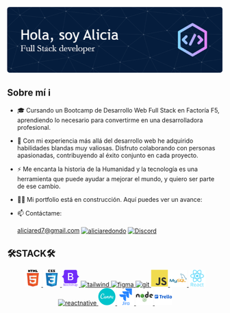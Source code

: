 <div align="center" width="100%">
  <img src="./assets/github-header-image2.png">
</div>

## Sobre mí ℹ

- 🎓 Cursando un Bootcamp de Desarrollo Web Full Stack en Factoría F5, aprendiendo lo necesario para convertirme en una desarrolladora profesional.
   
- 🚀 Con mi experiencia más allá del desarrollo web he adquirido habilidades blandas muy valiosas. Disfruto colaborando con personas apasionadas, contribuyendo al éxito conjunto en cada proyecto.

- ⚡ Me encanta la historia de la Humanidad y la tecnología es una herramienta que puede ayudar a mejorar el mundo, y quiero ser parte de ese cambio.
- 👨‍💻 Mi portfolio está en construcción. Aquí puedes ver un avance: 
- 📫 Contáctame:
 <br></br> aliciared7@gmail.com <a href="https://linkedin.com/in/aliciared7" target="blank"><img align="center" src="https://raw.githubusercontent.com/rahuldkjain/github-profile-readme-generator/master/src/images/icons/Social/linked-in-alt.svg" alt="aliciaredondo" height="30" width="40" /></a> <a href="https://discord.gg/aliciared7">
    <img align="center" alt="Discord" title="Discord" height="40" width="40" src="https://cdn.simpleicons.org/discord"></a>

## <h2 align="left">🛠️STACK🛠️</h2>
<p align="center"> <a href="https://www.w3.org/html/" target="_blank" rel="noreferrer"> <img src="https://raw.githubusercontent.com/devicons/devicon/master/icons/html5/html5-original-wordmark.svg" alt="html5" width="40" height="40"/> </a><a href="https://www.w3schools.com/css/" target="_blank" rel="noreferrer"> <img src="https://raw.githubusercontent.com/devicons/devicon/master/icons/css3/css3-original-wordmark.svg" alt="css3" width="40" height="40"/> </a><a href="https://getbootstrap.com" target="_blank" rel="noreferrer"> <img src="https://raw.githubusercontent.com/devicons/devicon/master/icons/bootstrap/bootstrap-plain-wordmark.svg" alt="bootstrap" width="40" height="40"/> </a> <a href="https://tailwindcss.com/" target="_blank" rel="noreferrer"> <img src="https://www.vectorlogo.zone/logos/tailwindcss/tailwindcss-icon.svg" alt="tailwind" width="40" height="40"/> </a>   <a href="https://www.figma.com/" target="_blank" rel="noreferrer"> <img src="https://www.vectorlogo.zone/logos/figma/figma-icon.svg" alt="figma" width="40" height="40"/> </a>  <a href="https://git-scm.com/" target="_blank" rel="noreferrer"> <img src="https://www.vectorlogo.zone/logos/git-scm/git-scm-icon.svg" alt="git" width="40" height="40"/> </a>   <a href="https://developer.mozilla.org/en-US/docs/Web/JavaScript" target="_blank" rel="noreferrer"> <img src="https://raw.githubusercontent.com/devicons/devicon/master/icons/javascript/javascript-original.svg" alt="javascript" width="40" height="40"/> </a>  <a href="https://www.mysql.com/" target="_blank" rel="noreferrer"> <img src="https://raw.githubusercontent.com/devicons/devicon/master/icons/mysql/mysql-original-wordmark.svg" alt="mysql" width="40" height="40"/> </a>   <a href="https://reactjs.org/" target="_blank" rel="noreferrer"> <img src="https://raw.githubusercontent.com/devicons/devicon/master/icons/react/react-original-wordmark.svg" alt="react" width="40" height="40"/> </a> <a href="https://reactnative.dev/" target="_blank" rel="noreferrer"> <img src="https://reactnative.dev/img/header_logo.svg" alt="reactnative" width="40" height="40"/> </a> <a href="https://www.canva.com/" target="_blank" rel="noreferrer"> <img src="https://raw.githubusercontent.com/devicons/devicon/master/icons/canva/canva-original.svg" alt="canva" width="40" height="40"/> </a> <a href="" target="_blank" rel="noreferrer"> <img src="https://raw.githubusercontent.com/devicons/devicon/master/icons/jira/jira-plain-wordmark.svg" alt="jira"width="40" height="40"/> </a> <a href="" target="_blank" rel="noreferrer"> <img src="https://raw.githubusercontent.com/devicons/devicon/master/icons/nodejs/nodejs-original-wordmark.svg" alt="nodejs"width="40" height="40"/> </a> <a href="https://trello.com/es" target="_blank" rel="noreferrer"> <img src="https://raw.githubusercontent.com/devicons/devicon/master/icons/trello/trello-plain-wordmark.svg" alt="trello"width="40" height="40"/> </a> </p>






